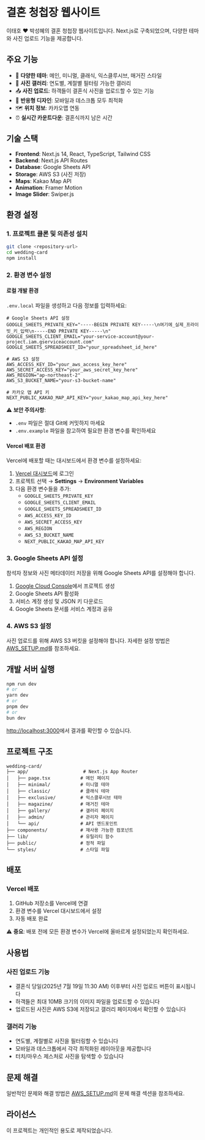 # 결혼 청첩장 웹사이트

이태호 ❤️ 박성혜의 결혼 청첩장 웹사이트입니다. Next.js로 구축되었으며, 다양한 테마와 사진 업로드 기능을 제공합니다.

## 주요 기능

- 🎨 **다양한 테마**: 메인, 미니멀, 클래식, 익스클루시브, 매거진 스타일
- 📸 **사진 갤러리**: 연도별, 계절별 필터링 가능한 갤러리
- 📤 **사진 업로드**: 하객들이 결혼식 사진을 업로드할 수 있는 기능
- 📱 **반응형 디자인**: 모바일과 데스크톱 모두 최적화
- 🗺️ **위치 정보**: 카카오맵 연동
- ⏰ **실시간 카운트다운**: 결혼식까지 남은 시간

## 기술 스택

- **Frontend**: Next.js 14, React, TypeScript, Tailwind CSS
- **Backend**: Next.js API Routes
- **Database**: Google Sheets API
- **Storage**: AWS S3 (사진 저장)
- **Maps**: Kakao Map API
- **Animation**: Framer Motion
- **Image Slider**: Swiper.js

## 환경 설정

### 1. 프로젝트 클론 및 의존성 설치

```bash
git clone <repository-url>
cd wedding-card
npm install
```

### 2. 환경 변수 설정

#### 로컬 개발 환경

`.env.local` 파일을 생성하고 다음 정보를 입력하세요:

```env
# Google Sheets API 설정
GOOGLE_SHEETS_PRIVATE_KEY="-----BEGIN PRIVATE KEY-----\n여기에_실제_프라이빗_키_입력\n-----END PRIVATE KEY-----\n"
GOOGLE_SHEETS_CLIENT_EMAIL="your-service-account@your-project.iam.gserviceaccount.com"
GOOGLE_SHEETS_SPREADSHEET_ID="your_spreadsheet_id_here"

# AWS S3 설정
AWS_ACCESS_KEY_ID="your_aws_access_key_here"
AWS_SECRET_ACCESS_KEY="your_aws_secret_key_here"
AWS_REGION="ap-northeast-2"
AWS_S3_BUCKET_NAME="your-s3-bucket-name"

# 카카오 맵 API 키
NEXT_PUBLIC_KAKAO_MAP_API_KEY="your_kakao_map_api_key_here"
```

⚠️ **보안 주의사항**:

- `.env` 파일은 절대 Git에 커밋하지 마세요
- `.env.example` 파일을 참고하여 필요한 환경 변수를 확인하세요

#### Vercel 배포 환경

Vercel에 배포할 때는 대시보드에서 환경 변수를 설정하세요:

1. [Vercel 대시보드](https://vercel.com/dashboard)에 로그인
2. 프로젝트 선택 → **Settings** → **Environment Variables**
3. 다음 환경 변수들을 추가:
   - `GOOGLE_SHEETS_PRIVATE_KEY`
   - `GOOGLE_SHEETS_CLIENT_EMAIL`
   - `GOOGLE_SHEETS_SPREADSHEET_ID`
   - `AWS_ACCESS_KEY_ID`
   - `AWS_SECRET_ACCESS_KEY`
   - `AWS_REGION`
   - `AWS_S3_BUCKET_NAME`
   - `NEXT_PUBLIC_KAKAO_MAP_API_KEY`

### 3. Google Sheets API 설정

참석자 정보와 사진 메타데이터 저장을 위해 Google Sheets API를 설정해야 합니다.

1. [Google Cloud Console](https://console.cloud.google.com/)에서 프로젝트 생성
2. Google Sheets API 활성화
3. 서비스 계정 생성 및 JSON 키 다운로드
4. Google Sheets 문서를 서비스 계정과 공유

### 4. AWS S3 설정

사진 업로드를 위해 AWS S3 버킷을 설정해야 합니다. 자세한 설정 방법은 [AWS_SETUP.md](./AWS_SETUP.md)를 참조하세요.

## 개발 서버 실행

```bash
npm run dev
# or
yarn dev
# or
pnpm dev
# or
bun dev
```

[http://localhost:3000](http://localhost:3000)에서 결과를 확인할 수 있습니다.

## 프로젝트 구조

```
wedding-card/
├── app/                    # Next.js App Router
│   ├── page.tsx           # 메인 페이지
│   ├── minimal/           # 미니멀 테마
│   ├── classic/           # 클래식 테마
│   ├── exclusive/         # 익스클루시브 테마
│   ├── magazine/          # 매거진 테마
│   ├── gallery/           # 갤러리 페이지
│   ├── admin/             # 관리자 페이지
│   └── api/               # API 엔드포인트
├── components/            # 재사용 가능한 컴포넌트
├── lib/                   # 유틸리티 함수
├── public/                # 정적 파일
└── styles/                # 스타일 파일
```

## 배포

### Vercel 배포

1. GitHub 저장소를 Vercel에 연결
2. 환경 변수를 Vercel 대시보드에서 설정
3. 자동 배포 완료

⚠️ **중요**: 배포 전에 모든 환경 변수가 Vercel에 올바르게 설정되었는지 확인하세요.

## 사용법

### 사진 업로드 기능

- 결혼식 당일(2025년 7월 19일 11:30 AM) 이후부터 사진 업로드 버튼이 표시됩니다
- 하객들은 최대 10MB 크기의 이미지 파일을 업로드할 수 있습니다
- 업로드된 사진은 AWS S3에 저장되고 갤러리 페이지에서 확인할 수 있습니다

### 갤러리 기능

- 연도별, 계절별로 사진을 필터링할 수 있습니다
- 모바일과 데스크톱에서 각각 최적화된 레이아웃을 제공합니다
- 터치/마우스 제스처로 사진을 탐색할 수 있습니다

## 문제 해결

일반적인 문제와 해결 방법은 [AWS_SETUP.md](./AWS_SETUP.md)의 문제 해결 섹션을 참조하세요.

## 라이선스

이 프로젝트는 개인적인 용도로 제작되었습니다.
